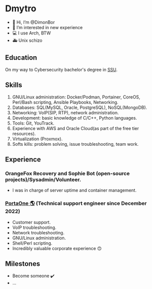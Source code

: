 # Dmytro
- 👋 Hi, I’m @DimonBor
- 👀 I’m interested in new experience
- 💻 I use Arch, BTW
- 🚑 Unix schizo 

## Education
On my way to Cybersecurity bachelor's degree in [SSU](https://int.sumdu.edu.ua/en/).

## Skills
  1. GNU/Linux administration: Docker/Podman, Portainer, CoreOS, Perl/Bash scripting, Ansible Playbooks, Networking.
  2. Databases: SQL(MySQL, Oracle, PostgreSQL), NoSQL(MongoDB).
  3. Networking: VoIP(SIP, RTP), network administration.  
  4. Development: basic knowledge of C/C++, Python languages.
  5. Tools: Git, YouTrack.
  6. Experience with AWS and Oracle Cloud(as part of the free tier resources).
  7. Virtualization (Proxmox).
  8. Softs kills: problem solving, issue troubleshooting, team work.  
  
## Experience
  ### OrangeFox Recovery and Sophie Bot (open-source projects)/Sysadmin/Volunteer.
  - I was in charge of server uptime and container management.
  
  ### [PortaOne 🌎](https://www.portaone.com/) (Technical support engineer since December 2022)
  - Customer support.
  - VoIP troubleshooting.
  - Network troubleshooting.
  - GNU/Linux administration.
  - Shell/Perl scripting.
  - Incredibly valuable corporate experience 🙃

## Milestones
  - Become someone ✔️
  - ...
